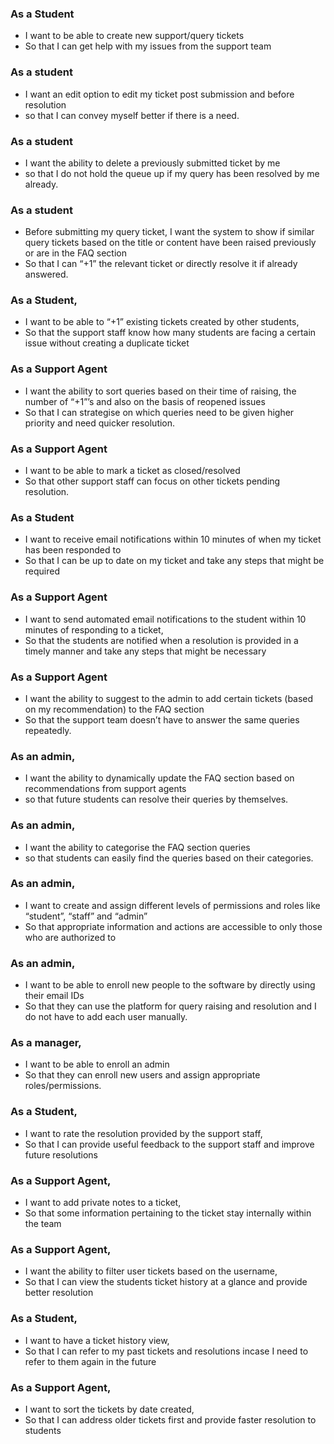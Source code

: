 ### As a Student
- I want to be able to create new support/query tickets
- So that I can get help with my issues from the support team

### As a student 
- I want an edit option to edit my ticket post submission and before resolution
- so that I can convey myself better if there is a need.

### As a student
- I want the ability to delete a previously submitted ticket by me
- so that I do not hold the queue up if my query has been resolved by me already.

### As a student 
-  Before submitting my query ticket, I want the system to show if similar query tickets based on the title or content have been raised previously or are in the FAQ section 
- So that I can “+1” the relevant ticket or directly resolve it if already answered.

### As a Student,
- I want to be able to “+1” existing tickets created by other students,
- So that the support staff know how many students are facing a certain issue without creating a duplicate ticket

### As a Support Agent 
- I want the ability to sort queries based on their time of raising, the number of “+1”’s and also on the basis of reopened issues
- So that I can strategise on which queries need to be given higher priority and need quicker resolution.

### As a Support Agent
- I want to be able to mark a ticket as closed/resolved
- So that other support staff can focus on other tickets pending resolution.

### As a Student
- I want to receive email notifications within 10 minutes of when my ticket has been responded to
- So that I can be up to date on my ticket and take any steps that might be required

### As a Support Agent
- I want to send automated email notifications to the student within 10 minutes of responding to a ticket, 
- So that the students are notified when a resolution is provided in a timely manner and take any steps that might be necessary

### As a Support Agent 
- I want the ability to suggest to the admin to add certain tickets (based on my recommendation) to the FAQ section 
- So that the support team doesn’t have to answer the same queries repeatedly.

### As an admin,
- I want the ability to dynamically update the FAQ section based on recommendations        from support agents
- so that future students can resolve their queries by themselves.

### As an admin,
- I want the ability to categorise the FAQ section queries
- so that students can easily find the queries based on their categories.

### As an admin,
- I want to create and assign different levels of permissions and roles like “student”, “staff” and “admin”
- So that appropriate information and actions are accessible to only those who are authorized to

### As an admin, 
- I want to be able to enroll new people to the software by directly using their email IDs 
- So that they can use the platform for query raising and resolution and I do not have to add each user manually.

### As a manager,
- I want to be able to enroll an admin
- So that they can enroll new users and assign appropriate roles/permissions.

### As a Student,
- I want to rate the resolution provided by the support staff,
- So that I can provide useful feedback to the support staff and improve future resolutions

### As a Support Agent,
- I want to add private notes to a ticket, 
- So that some information pertaining to the ticket stay internally within the team

### As a Support Agent, 
- I want the ability to filter user tickets based on the username,
- So that I can view the students ticket history at a glance and provide better resolution

### As a Student,
- I want to have a ticket history view,
- So that I can refer to my past tickets and resolutions incase I need to refer to them again in the future

### As a Support Agent,
- I want to sort the tickets by date created,
- So that I can address older tickets first and provide faster resolution to students
